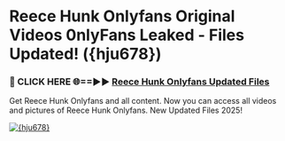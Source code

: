 # Reece Hunk Onlyfans Original Videos 0nlyFans Leaked - Files Updated! ({hju678})

<h3>🔴 CLICK HERE 🌐==►► <a href="https://tinyurl.com/ms9xzufz" rel="nofollow">Reece Hunk Onlyfans Updated Files</a></h3>

Get Reece Hunk Onlyfans and all content. Now you can access all videos and pictures of Reece Hunk Onlyfans. New Updated Files 2025!

[![{hju678}](https://i.imgur.com/PQ7UWWw.gif)](https://tinyurl.com/ms9xzufz)